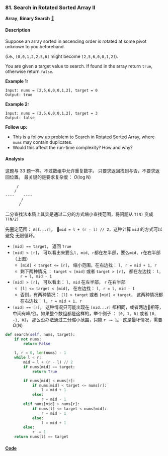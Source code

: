 ### 81. Search in Rotated Sorted Array II

**Array**, **Binary Search**    [🧡](https://leetcode.com/problems/search-in-rotated-sorted-array-ii)    

#### Description

Suppose an array sorted in ascending order is rotated at some pivot unknown to you beforehand.

(i.e., `[0,0,1,2,2,5,6]` might become `[2,5,6,0,0,1,2]`).

You are given a target value to search. If found in the array return `true`, otherwise return `false`.

**Example 1:**

```
Input: nums = [2,5,6,0,0,1,2], target = 0
Output: true
```

**Example 2:**

```
Input: nums = [2,5,6,0,0,1,2], target = 3
Output: false
```

**Follow up:**
- This is a follow up problem to Search in Rotated Sorted Array, where `nums` may contain duplicates.
- Would this affect the run-time complexity? How and why?

#### Analysis

这题与 33 题一样。不过数组中允许重复数字。 只要求返回找到与否，不要求返回位置。 最关键的是要求复杂度： $O(\log N)$

```
     /
    /
----    ----
       /
      /
```

二分查找法本质上其实是通过二分的方式缩小查找范围，将问题从 `T(N)` 变成 `T(N/2)`

先圈定范围： `A[l...r]`， `mid = l + (r - l) // 2`，这种计算 `mid` 的方式可以避免 无限循环。

- `[mid] == target`， 返回 `True`
- `[mid] < [r]`， 可以看出来要么`l, mid, r`都在左半部，要么`mid, r`在右半部（上图）
    - `[mid] < target <= [r]`， 缩小范围，在右边找： `l, r = mid + 1, r`
    - 剩下两种情况 ： `target < [mid]` 或者 `target > [r]`， 都在左边找： `l, r = l, mid - 1`
- `[mid] > [r]`， 可以看出： `l, mid` 在左半部， `r` 在右半部
    - `[l] <= target < [mid]`， 在左边找： `l, r = l, mid - 1`
    - 否则，有两种情况： `[l] > target` 或者 `[mid] < target`， 这两种情况都在右边找： `l, r = mid + 1, r`
- `[mid] == [r]`， 这种情况只可能出现在 `[mid...r]` 都相同，或者两边相等，中间有峰/谷。如果整个数组都是这样的，举个例子 ： `[0, 1, 0]` 或者 `[0, -1, 0]`， 那么没办法通过二分缩小范围，只能 `r -= 1`。 这是最坏情况，需要 $O(N)$

```python
def search(self, nums, target):
    if not nums:
        return False

    l, r = 0, len(nums) - 1
    while l < r:
        mid = l + (r - l) // 2
        if nums[mid] == target:
            return True

        if nums[mid] < nums[r]:
            if nums[mid] < target <= nums[r]:
                l = mid + 1
            else:
                r = mid - 1
        elif nums[mid] > nums[r]:
            if nums[l] <= target < nums[mid]:
                r = mid - 1
            else:
                l = mid + 1
        else:
            r -= 1
    return nums[l] == target
```



#### [Code](../python/81.%20Search%20in%20Rotated%20Sorted%20Array%20II.py)
